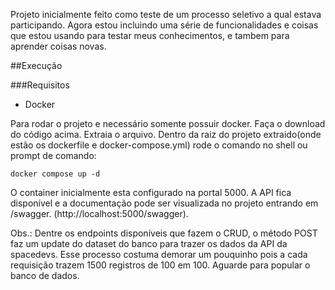 Projeto inicialmente feito como teste de um processo seletivo a qual estava participando. Agora estou incluindo uma série de funcionalidades e coisas que estou usando para testar meus conhecimentos, e tambem para aprender coisas novas.

##Execução

###Requisitos
- Docker

Para rodar o projeto e necessário somente possuir docker.
Faça o download do código acima. Extraia o arquivo. Dentro da raiz do projeto extraido(onde estão os dockerfile e docker-compose.yml) rode o comando no shell ou prompt de comando:

``` docker compose up -d ```

O container inicialmente esta configurado na portal 5000. A API fica disponível e a documentação pode ser visualizada no projeto entrando em /swagger. (http://localhost:5000/swagger).

Obs.: Dentre os endpoints disponíveis que fazem o CRUD, o método POST faz um update do dataset do banco para trazer os dados da API da spacedevs. Esse processo costuma demorar um pouquinho pois a cada requisição trazem 1500 registros de 100 em 100. Aguarde para popular o banco de dados.
